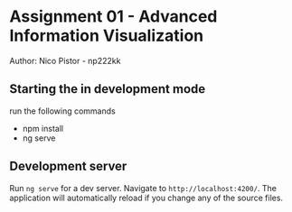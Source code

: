 # Assignment 01 - Advanced Information Visualization

Author: Nico Pistor - np222kk


## Starting the in development mode
run the following commands

- npm install
- ng serve


## Development server

Run `ng serve` for a dev server. Navigate to `http://localhost:4200/`. The application will automatically reload if you change any of the source files.


